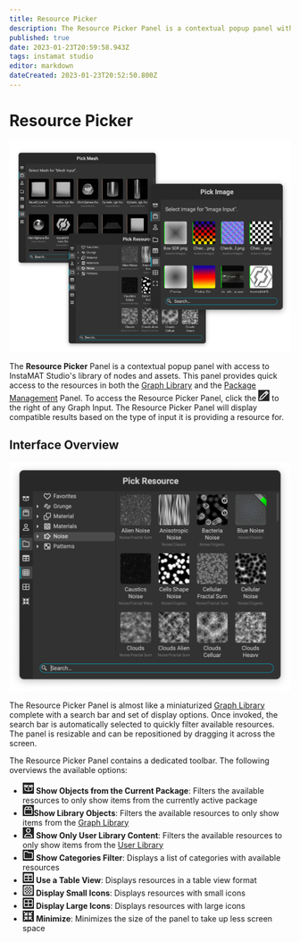 ```yaml
---
title: Resource Picker
description: The Resource Picker Panel is a contextual popup panel with access to InstaMAT Studio's library of nodes and assets.
published: true
date: 2023-01-23T20:59:58.943Z
tags: instamat studio
editor: markdown
dateCreated: 2023-01-23T20:52:50.800Z
---
```


# Resource Picker

![Resource Picker variants](/instamat_studio/canvas/resource_picker_variants.png)


The **Resource Picker** Panel is a contextual popup panel with access to InstaMAT Studio's library of nodes and assets. This panel provides quick access to the resources in both the <a href="">Graph Library</a> and the <a href="">Package Management</a> Panel. To access the Resource Picker Panel, click the ![Pencil Icon](/instamat_studio/canvas/pencil_icon.png) to the right of any Graph Input. The Resource Picker Panel will display compatible results based on the type of input it is providing a resource for.

## Interface Overview

<img src="/instamat_studio/canvas/resource_picker_3.png" alt="Resource Picker" width="600"/>

The Resource Picker Panel is almost like a miniaturized <a href="../Graph_Library.html">Graph Library</a> complete with a search bar and set of display options. Once invoked, the search bar is automatically selected to quickly filter available resources. The panel is resizable and can be repositioned by dragging it across the screen.

The Resource Picker Panel contains a dedicated toolbar. The following overviews the available options:

- ![Icon](/instamat_studio/canvas/show_objects_from_current_package_icon.png) **Show Objects from the Current Package**: Filters the available resources to only show items from the currently active package
- ![Icon](/instamat_studio/canvas/show_library_objects_icon.png)**Show Library Objects**: Filters the available resources to only show items from the <a href="">Graph Library</a>
- ![Icon](/instamat_studio/canvas/show_only_user_library_content_icon.png) **Show Only User Library Content**: Filters the available resources to only show items from the <a href="/instamat_studio/canvas/">User Library</a>
- ![Icon](/instamat_studio/canvas/search_in_selected_category_icon.png) **Show Categories Filter**: Displays a list of categories with available resources
- ![icon](/instamat_studio/canvas/use_a_table_view_icon.png) **Use a Table View**: Displays resources in a table view format
- ![icon](/instamat_studio/canvas/display_small_icons_icon.png) **Display Small Icons**: Displays resources with small icons
- ![icon](/instamat_studio/canvas/display_large_icons_icon.png) **Display Large Icons**: Displays resources with large icons
- ![Icon](/instamat_studio/canvas/minimize_icon.png) **Minimize**: Minimizes the size of the panel to take up less screen space